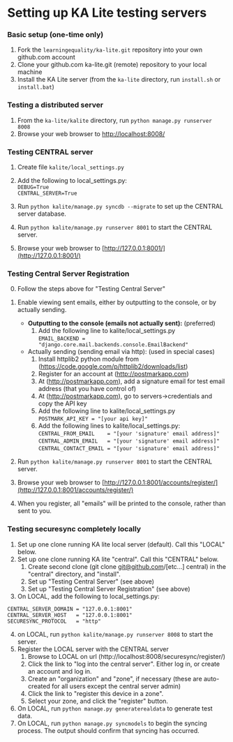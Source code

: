 Setting up KA Lite testing servers
===

### Basic setup (one-time only)
1. Fork the `learningequality/ka-lite.git` repository into your own github.com account
2. Clone your github.com ka-lite.git (remote) repository to your local machine
3. Install the KA Lite server (from the `ka-lite` directory, run `install.sh` or `install.bat`)


### Testing a distributed server
1. From the `ka-lite/kalite` directory, run `python manage.py runserver 8008`
2. Browse your web browser to [http://localhost:8008/](http://localhost:8008/)


### Testing CENTRAL server
1. Create file `kalite/local_settings.py`
2. Add the following to local_settings.py:    
`DEBUG=True`  
`CENTRAL_SERVER=True`

3. Run `python kalite/manage.py syncdb --migrate` to set up the CENTRAL server database.
4. Run `python kalite/manage.py runserver 8001` to start the CENTRAL server.
5. Browse your web browser to [http://127.0.0.1:8001/](http://127.0.0.1:8001/)


### Testing Central Server Registration
0. Follow the steps above for "Testing Central Server" 
1. Enable viewing sent emails, either by outputting to the console, or by actually sending.
    * **Outputting to the console (emails not actually sent):** (preferred)
        1. Add the following line to kalite/local_settings.py    
`EMAIL_BACKEND = "django.core.mail.backends.console.EmailBackend"`  
    * Actually sending (sending email via http): (used in special cases)
        1. Install httplib2 python module from (https://code.google.com/p/httplib2/downloads/list)
        2. Register for an account at (http://postmarkapp.com)
        3. At (http://postmarkapp.com), add a signature email for test email address (that you have control of)
        4. At (http://postmarkapp.com), go to servers->credentials and copy the API key
        5. Add the following line to kalite/local_settings.py  
        `POSTMARK_API_KEY = "[your api key]"`  
        6. Add the following lines to kalite/local_settings.py:    
`CENTRAL_FROM_EMAIL    = "[your 'signature' email address]"`  
`CENTRAL_ADMIN_EMAIL   = "[your 'signature' email address]"`  
`CENTRAL_CONTACT_EMAIL = "[your 'signature' email address]"`  

2. Run `python kalite/manage.py runserver 8001` to start the CENTRAL server.
3. Browse your web browser to [http://127.0.0.1:8001/accounts/register/](http://127.0.0.1:8001/accounts/register/)
4. When you register, all "emails" will be printed to the console, rather than sent to you.


### Testing securesync completely locally
1. Set up one clone running KA lite local server (default).  Call this "LOCAL" below.
2. Set up one clone running KA lite "central".  Call this "CENTRAL" below.
    1. Create second clone (git clone git@github.com/[etc...] central) in the "central" directory, and "install".
    2. Set up "Testing Central Server" (see above)
    3. Set up "Testing Central Server Registration" (see above)
3. On LOCAL, add the following to local_settings.py:

`CENTRAL_SERVER_DOMAIN = "127.0.0.1:8001"`  
`CENTRAL_SERVER_HOST   = "127.0.0.1:8001"`  
`SECURESYNC_PROTOCOL   = "http"`  

4. on LOCAL, run `python kalite/manage.py runserver 8008` to start the server.
5. Register the LOCAL server with the CENTRAL server
    1. Browse to LOCAL on url (http://localhost:8008/securesync/register/)
    2. Click the link to "log into the central server".  Either log in, or create an account and log in.
    3. Create an "organization" and "zone", if necessary (these are auto-created for all users except the central server admin)
    4. Click the link to "register this device in a zone".  
    5. Select your zone, and click the "register" button.
6. On LOCAL, run `python manage.py generaterealdata` to generate test data.
7. On LOCAL, run `python manage.py syncmodels` to begin the syncing process.  The output should confirm that syncing has occurred.
